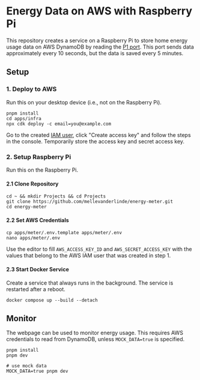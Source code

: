 # Energy Data on AWS with Raspberry Pi

This repository creates a service on a Raspberry Pi to store home energy usage data on AWS DynamoDB by reading the [P1 port](https://nl.wikipedia.org/wiki/P1-poort). This port sends data approximately every 10 seconds, but the data is saved every 5 minutes.

## Setup

### 1. Deploy to AWS

Run this on your desktop device (i.e., not on the Raspberry Pi).

```
pnpm install
cd apps/infra
npx cdk deploy -c email=you@example.com
```

Go to the created [IAM user](https://us-east-1.console.aws.amazon.com/iam/home?region=eu-west-1#/users/details/energy-meter?section=security_credentials), click "Create access key" and follow the steps in the console. Temporarily store the access key and secret access key. 

### 2. Setup Raspberry Pi

Run this on the Raspberry Pi.

#### 2.1 Clone Repository

```
cd ~ && mkdir Projects && cd Projects
git clone https://github.com/mellevanderlinde/energy-meter.git
cd energy-meter
```

#### 2.2 Set AWS Credentials

```
cp apps/meter/.env.template apps/meter/.env
nano apps/meter/.env
```

Use the editor to fill `AWS_ACCESS_KEY_ID` and `AWS_SECRET_ACCESS_KEY` with the values that belong to the AWS IAM user that was created in step 1.

#### 2.3 Start Docker Service

Create a service that always runs in the background. The service is restarted after a reboot.

```
docker compose up --build --detach
```

## Monitor

The webpage can be used to monitor energy usage. This requires AWS credentials to read from DynamoDB, unless `MOCK_DATA=true` is specified.

```
pnpm install
pnpm dev

# use mock data
MOCK_DATA=true pnpm dev
```